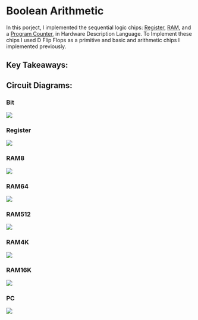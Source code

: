 # Boolean Arithmetic
In this porject, I implemented the sequential logic chips: [Register](https://github.com/jordanvieler/The_Elements_of_Computing_Systems/blob/main/Sequential_Logic/Register.hdl), [RAM](https://github.com/jordanvieler/The_Elements_of_Computing_Systems/blob/main/Sequential_Logic/RAM.hdl), and a [Program Counter](https://github.com/jordanvieler/The_Elements_of_Computing_Systems/blob/main/Sequential_Logic/PC.hdl), in 
Hardware Description Language. To Implement these chips I used D Flip Flops as a primitive and basic and arithmetic chips I implemented previously.

## Key Takeaways:


## Circuit Diagrams:

### Bit
![](https://github.com/jordanvieler/The_Elements_of_Computing_Systems/blob/main/Sequential_Logic/Images/Bit.png)
### Register
![](https://github.com/jordanvieler/The_Elements_of_Computing_Systems/blob/main/Sequential_Logic/Images/Register.png)
### RAM8
![](https://github.com/jordanvieler/The_Elements_of_Computing_Systems/blob/main/Sequential_Logic/Images/RAM8.png)
### RAM64
![](https://github.com/jordanvieler/The_Elements_of_Computing_Systems/blob/main/Sequential_Logic/Images/RAM64.png)
### RAM512
![](https://github.com/jordanvieler/The_Elements_of_Computing_Systems/blob/main/Sequential_Logic/Images/RAM512.png)
### RAM4K
![](https://github.com/jordanvieler/The_Elements_of_Computing_Systems/blob/main/Sequential_Logic/Images/RAN4K.png)
### RAM16K
![](https://github.com/jordanvieler/The_Elements_of_Computing_Systems/blob/main/Sequential_Logic/Images/RAM16K.png)
### PC
![](https://github.com/jordanvieler/The_Elements_of_Computing_Systems/blob/main/Sequential_Logic/Images/PC.png)

